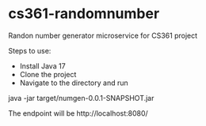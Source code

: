 # cs361-randomnumber
Randon number generator microservice for CS361 project

Steps to use:
- Install Java 17
- Clone the project
- Navigate to the directory and run

java -jar target/numgen-0.0.1-SNAPSHOT.jar

The endpoint will be http://localhost:8080/


